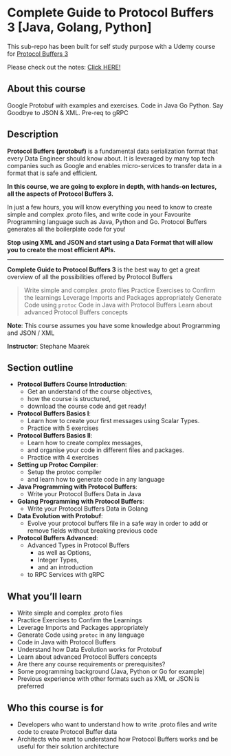 # Complete Guide to Protocol Buffers 3 [Java, Golang, Python]

This sub-repo has been built for self study purpose with a Udemy course for [Protocol Buffers 3](https://www.udemy.com/protocol-buffers/learn/v4/overview)

Please check out the notes: [Click HERE!](TOC.md)

## About this course

Google Protobuf with examples and exercises. Code in Java Go Python. Say Goodbye to JSON & XML. Pre-req to gRPC

## Description

**Protocol Buffers (protobuf)** is a fundamental data serialization format that every Data Engineer should know about. It is leveraged by many top tech companies such as Google and enables micro-services to transfer data in a format that is safe and efficient.

**In this course, we are going to explore in depth, with hands-on lectures, all the aspects of Protocol Buffers 3.**

In just a few hours, you will know everything you need to know to create simple and complex .proto files, and write code in your Favourite Programming language such as Java, Python and Go. Protocol Buffers generates all the boilerplate code for you!

**Stop using XML and JSON and start using a Data Format that will allow you to create the most efficient APIs.**

---

**Complete Guide to Protocol Buffers 3** is the best way to get a great overview of all the possibilities offered by Protocol Buffers

> Write simple and complex .proto files
> Practice Exercises to Confirm the learnings
> Leverage Imports and Packages appropriately
> Generate Code using `protoc`
> Code in Java with Protocol Buffers
> Learn about advanced Protocol Buffers concepts

**Note**: This course assumes you have some knowledge about Programming and JSON / XML

**Instructor**: Stephane Maarek 

## Section outline

* **Protocol Buffers Course Introduction**:
  * Get an understand of the course objectives,
  * how the course is structured,
  * download the course code and get ready!
* **Protocol Buffers Basics I**:
  * Learn how to create your first messages using Scalar Types. 
  * Practice with 5 exercises
* **Protocol Buffers Basics II**:
  * Learn how to create complex messages,
  * and organise your code in different files and packages.
  * Practice with 4 exercises
* **Setting up Protoc Compiler**:
  * Setup the protoc compiler 
  * and learn how to generate code in any language
* **Java Programming with Protocol Buffers**:
  * Write your Protocol Buffers Data in Java
* **Golang Programming with Protocol Buffers**:
  * Write your Protocol Buffers Data in Golang
* **Data Evolution with Protobuf**:
  * Evolve your protocol buffers file in a safe way in order to add or remove fields without breaking previous code
* **Protocol Buffers Advanced**:
  * Advanced Types in Protocol Buffers
    * as well as Options,
    * Integer Types,
    * and an introduction
  * to RPC Services with gRPC

## What you’ll learn

* Write simple and complex .proto files
* Practice Exercises to Confirm the Learnings
* Leverage Imports and Packages appropriately
* Generate Code using `protoc` in any language
* Code in Java with Protocol Buffers
* Understand how Data Evolution works for Protobuf
* Learn about advanced Protocol Buffers concepts
* Are there any course requirements or prerequisites?
* Some programming background (Java, Python or Go for example)
* Previous experience with other formats such as XML or JSON is preferred

## Who this course is for

* Developers who want to understand how to write .proto files and write code to create Protocol Buffer data
* Architects who want to understand how Protocol Buffers works and be useful for their solution architecture
